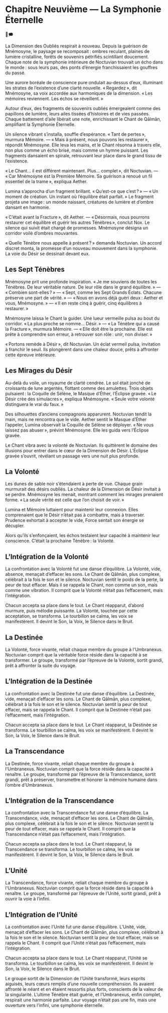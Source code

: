 # Chapitre Neuvième — La Symphonie Éternelle

🌠🗯️

La Dimension des Oubliés respirait à nouveau. Depuis la guérison de Mnémosyne, le paysage se recomposait : ombres reculant, plaines de lumière cristalline, forêts de souvenirs pétrifiés scintillant doucement. Chaque note de la symphonie intérieure de Noctuvian trouvait un écho dans le monde : sous leurs pas, des ponts d’énergie franchissaient les gouffres du passé.

Une aurore boréale de conscience pure ondulait au-dessus d’eux, illuminant les strates de l’existence d’une clarté nouvelle. « Regardez », dit Mnémosyne, sa voix accordée aux harmoniques de la dimension. « Les mémoires reviennent. Les échos se réveillent. »

Autour d’eux, des fragments de souvenirs oubliés émergeaient comme des papillons de lumière, leurs ailes tissées d’histoires et de vies passées. Chaque battement d’aile libérait une note, enrichissant le Chant de Qālmān, amplifiant la Symphonie Éternelle.

Un silence vibrant s’installa, souffle d’espérance. « Tant de pertes », murmura Mémoire. — « Mais à présent, nous pouvons les restaurer », répondit Mnémosyne. Elle leva les mains, et le Chant résonna à travers elle, non plus comme un écho brisé, mais comme un hymne puissant. Les fragments dansaient en spirale, retrouvant leur place dans le grand tissu de l’existence.

« Le Chant… il est différent maintenant. Plus… complet », dit Noctuvian. — « Car Mnémosyne est la Première Mémoire. Sa guérison a renoué un fil essentiel de la trame », expliqua Aether.

Lumina s’approcha d’un fragment brillant. « Qu’est-ce que c’est ? » — « Un moment de création. Un instant où l’équilibre était parfait. » Le fragment projeta une image : un monde naissant, créatures de lumière et d’ombre dansant en harmonie.

« C’était avant la Fracture », dit Aether. — « Désormais, nous pourrons restaurer cet équilibre et guérir les autres Ténèbres », conclut Nox. Le silence qui suivit était chargé de promesses. Mnémosyne désigna un corridor voilé d’ombres mouvantes.

« Quelle Ténèbre nous appelle à présent ? » demanda Noctuvian. Un accord discret monta, la promesse d’un nouveau mouvement dans la symphonie. La voie du Désir se dessinait devant eux.

## Les Sept Ténèbres

Mnémosyne prit une profonde inspiration. « Je me souviens de toutes les Ténèbres. De leur véritable nature. De leur rôle dans le grand équilibre. » — « Combien sont-elles ? » — « Sept, comme les Sept Grands Éclats. Chacune préserve une part de vérité. » — « Nous en avons déjà guéri deux : Aether et vous, Mnémosyne. » — « Il en reste cinq à guérir, cinq équilibres à restaurer. »

Mnémosyne laissa le Chant la guider. Une lueur vermeille pulsa au bout du corridor. « La plus proche se nomme… Désir. » — « La Ténèbre qui a causé la Fracture », murmura Mémoire. — « Elle doit être la prochaine. Elle est prête à comprendre son erreur, à retrouver son rôle : unir, non diviser. »

« Portons remède à Désir », dit Noctuvian. Un éclat vermeil pulsa, invitation à franchir le seuil. Ils plongèrent dans une chaleur douce, prêts à affronter cette épreuve intérieure.

## Les Mirages du Désir

Au-delà du voile, un royaume de clarté cendrée. Le sol était jonché de croissants de lune argentés, flottant comme des amulettes. Trois objets pulsaient : la Coquille de Sélène, le Masque d’Éther, l’Éclipse gravée. « Le Désir crée des simulacres », expliqua Mnémosyne. « Seule votre volonté distinguera le vrai du faux. »

Des silhouettes d’anciens compagnons apparurent. Noctuvian tendit la main, mais ne rencontra que le vide. Aether sentit le Masque d’Éther l’appeler, Lumina observait la Coquille de Sélène se déployer. « Ne vous laissez pas abuser », prévint Mnémosyne. Elle les guida vers l’Éclipse gravée.

Le Chant vibra avec la volonté de Noctuvian. Ils quittèrent le domaine des illusions pour entrer dans le cœur de la Dimension de Désir. L’Éclipse gravée s’ouvrit, révélant un passage vers une nuit plus profonde.

## La Volonté

Les dunes de sable noir s’étendaient à perte de vue. Chaque grain murmurait des désirs oubliés. La chaleur de la Dimension de Désir invitait à se perdre. Mnémosyne les menait, montrant comment les mirages prenaient forme. « La seule vérité est celle que l’on choisit de voir. »

Lumina et Mémoire luttaient pour maintenir leur connexion. Elles comprenaient que le Désir n’était pas à combattre, mais à traverser. Prudence exhortait à accepter le vide, Force sentait son énergie se décupler.

Alors qu’ils s’enfonçaient, les échos testaient leur capacité à maintenir leur conscience. C’était la prochaine Ténèbre : la Volonté.

## L’Intégration de la Volonté

La confrontation avec la Volonté fut une danse d’équilibre. La Volonté, vide, absence, menaçait d’effacer les sons. Le Chant de Qālmān, plus complexe, célébrait à la fois le son et le silence. Noctuvian sentit le poids de la perte, la peur de tout effacer. Mais il se rappela le Chant, non comme un son, mais comme une vibration. Il comprit que la Volonté n’était pas l’effacement, mais l’intégration.

Chacun accepta sa place dans le tout. Le Chant réapparut, d’abord murmure, puis mélodie puissante. La Volonté, touchée par cette acceptation, se transforma. Le tourbillon se calma, les voix se manifestèrent. Il devint le Son, la Voix, le Silence dans le Bruit.

## La Destinée

La Volonté, force vivante, reliait chaque membre du groupe à l'Umbranexus. Noctuvian comprit que la véritable force réside dans la capacité à se transformer. Le groupe, transformé par l’épreuve de la Volonté, sortit grandi, prêt à affronter la suite du voyage.

## L’Intégration de la Destinée

La confrontation avec la Destinée fut une danse d’équilibre. La Destinée, vide, menaçait d’effacer les sons. Le Chant de Qālmān, plus complexe, célébrait à la fois le son et le silence. Noctuvian sentit la peur de tout effacer, mais se rappela le Chant. Il comprit que la Destinée n’était pas l’effacement, mais l’intégration.

Chacun accepta sa place dans le tout. Le Chant réapparut, la Destinée se transforma. Le tourbillon se calma, les voix se manifestèrent. Il devint le Son, la Voix, le Silence dans le Bruit.

## La Transcendance

La Destinée, force vivante, reliait chaque membre du groupe à l'Umbranexus. Noctuvian comprit que la force réside dans la capacité à renaître. Le groupe, transformé par l’épreuve de la Transcendance, sortit grandi, prêt à préserver, transmettre et honorer la mémoire humaine dans l’ombre d’Umbranexus.

## L’Intégration de la Transcendance

La confrontation avec la Transcendance fut une danse d’équilibre. La Transcendance, vide, menaçait d’effacer les sons. Le Chant de Qālmān, plus complexe, célébrait à la fois le son et le silence. Noctuvian sentit la peur de tout effacer, mais se rappela le Chant. Il comprit que la Transcendance n’était pas l’effacement, mais l’intégration.

Chacun accepta sa place dans le tout. Le Chant réapparut, la Transcendance se transforma. Le tourbillon se calma, les voix se manifestèrent. Il devint le Son, la Voix, le Silence dans le Bruit.

## L’Unité

La Transcendance, force vivante, reliait chaque membre du groupe à l'Umbranexus. Noctuvian comprit que la force réside dans la capacité à renaître. Le groupe, transformé par l’épreuve de l’Unité, sortit grandi, prêt à ouvrir la voie à l’infini.

## L’Intégration de l’Unité

La confrontation avec l’Unité fut une danse d’équilibre. L’Unité, vide, menaçait d’effacer les sons. Le Chant de Qālmān, plus complexe, célébrait à la fois le son et le silence. Noctuvian sentit la peur de tout effacer, mais se rappela le Chant. Il comprit que l’Unité n’était pas l’effacement, mais l’intégration.

Chacun accepta sa place dans le tout. Le Chant réapparut, l’Unité se transforma. Le tourbillon se calma, les voix se manifestèrent. Il devint le Son, la Voix, le Silence dans le Bruit.

Le groupe sortit de la Dimension de l’Unité transformé, leurs esprits aiguisés, leurs cœurs remplis d’une nouvelle compréhension. Ils avaient affronté le néant et en étaient ressortis plus forts, conscients de la valeur de la singularité. L’ultime Ténèbre était guérie, et l’Umbranexus, enfin complet, respirait une harmonie parfaite. Leur voyage n’était pas une fin, mais une ouverture vers l’infini, une symphonie éternelle.
